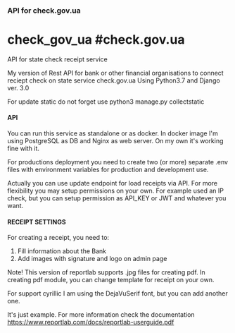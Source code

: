 ### API for check.gov.ua ###

# check_gov_ua #check.gov.ua

API for state check receipt service

My version of Rest API for bank or other financial organisations to connect reciept check on state service check.gov.ua
Using Python3.7 and Django ver. 3.0

For update static do not forget use python3 manage.py collectstatic

#### API ####

You can run this service as standalone or as docker. In docker image I'm using PostgreSQL as DB and Nginx as web server. On my own it's working fine with it.

For productions deployment you need to create two (or more) separate .env files with environment variables for production and development use.

Actually you can use update endpoint for load receipts via API. For more flexibility you may setup permissions on your own. For example used an IP check, but you can setup permission as API_KEY or JWT and whatever you want.

#### RECEIPT SETTINGS ####

For creating a receipt, you need to:

1. Fill information about the Bank
2. Add images with signature and logo on admin page

Note! This version of reportlab supports .jpg files for creating pdf.
In creating pdf module, you can change template for receipt on your own. 

For support cyrillic I am using the DejaVuSerif font, but you can add another one.

It's just example. For more information check the documentation https://www.reportlab.com/docs/reportlab-userguide.pdf

